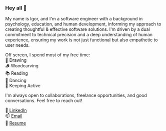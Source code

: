 ### Hey all 👋

My name is Igor, and I'm a software engineer with a background in psychology, education, and human development, informing my approach to creating thoughtful & effective software solutions. I'm driven by a dual commitment to technical precision and a deep understanding of human experience, ensuring my work is not just functional but also empathetic to user needs.

Off screen, I spend most of my free time:<br>
🎨 Drawing<br>
🪵 Woodcarving<br>
📚 Reading<br>
💃 Dancing<br>
🏃 Keeping Active<br>

I'm always open to collaborations, freelance opportunities, and good conversations. Feel free to reach out!<br>

💼 [LinkedIn](https://www.linkedin.com/in/igoroganesian/)<br>
📫 [Email](igor.oganesian@gmail.com)<br>
📝 [Resume](https://docs.google.com/document/d/1OutRA_NupEnmDoi6r1HAfNmOIrEF_BFx5MvrluZQlx0/edit?usp=sharing)
